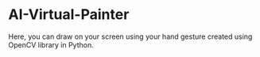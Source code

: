 # AI-Virtual-Painter
Here, you can draw on your screen using your hand gesture created using OpenCV library in Python.
